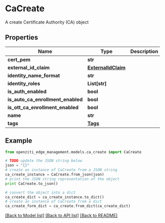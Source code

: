 # CaCreate

A create Certificate Authority (CA) object

## Properties
Name | Type | Description | Notes
------------ | ------------- | ------------- | -------------
**cert_pem** | **str** |  | 
**external_id_claim** | [**ExternalIdClaim**](ExternalIdClaim.md) |  | [optional] 
**identity_name_format** | **str** |  | [optional] 
**identity_roles** | **List[str]** |  | 
**is_auth_enabled** | **bool** |  | 
**is_auto_ca_enrollment_enabled** | **bool** |  | 
**is_ott_ca_enrollment_enabled** | **bool** |  | 
**name** | **str** |  | 
**tags** | [**Tags**](Tags.md) |  | [optional] 

## Example

```python
from openziti_edge_management.models.ca_create import CaCreate

# TODO update the JSON string below
json = "{}"
# create an instance of CaCreate from a JSON string
ca_create_instance = CaCreate.from_json(json)
# print the JSON string representation of the object
print CaCreate.to_json()

# convert the object into a dict
ca_create_dict = ca_create_instance.to_dict()
# create an instance of CaCreate from a dict
ca_create_form_dict = ca_create.from_dict(ca_create_dict)
```
[[Back to Model list]](../README.md#documentation-for-models) [[Back to API list]](../README.md#documentation-for-api-endpoints) [[Back to README]](../README.md)



